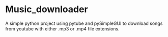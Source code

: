 # Music_downloader
A simple python project using pytube and pySimpleGUI to download songs from youtube with either .mp3 or .mp4 file extensions.
